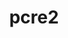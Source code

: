 ---
title: "pcre2"
layout: cache
categories: [package, develop-2024-05-26]
meta: {"versions": ["10.43"], "compilers": ["apple-clang@=15.0.0", "cce@=15.0.1", "gcc@=10.2.1", "gcc@=10.3.0", "gcc@=11.1.0", "gcc@=11.4.0", "gcc@=7.3.1", "gcc@=7.5.0", "gcc@=9.4.0", "intel@=2021.10.0", "oneapi@=2024.0.0"], "oss": ["amzn2", "centos7", "rhel8", "sle_hpc15", "ubuntu18.04", "ubuntu20.04", "ubuntu22.04", "ventura"], "platforms": ["darwin", "linux"], "targets": ["aarch64", "neoverse_n1", "neoverse_v1", "neoverse_v2", "ppc64le", "x86_64_v3", "x86_64_v4", "zen4"], "stacks": ["aws-isc", "aws-isc-aarch64", "aws-pcluster-x86_64_v4", "build_systems", "data-vis-sdk", "developer-tools", "developer-tools-manylinux2014", "e4s", "e4s-cray-rhel", "e4s-cray-sles", "e4s-neoverse-v2", "e4s-neoverse_v1", "e4s-oneapi", "e4s-power", "e4s-rocm-external", "ml-darwin-aarch64-mps", "ml-linux-x86_64-cpu", "ml-linux-x86_64-cuda", "radiuss", "root", "tutorial"], "num_specs": 16, "num_specs_by_stack": {"root": 16, "ml-darwin-aarch64-mps": 1, "aws-isc-aarch64": 2, "aws-isc": 1, "aws-pcluster-x86_64_v4": 2, "developer-tools-manylinux2014": 1, "e4s-cray-rhel": 1, "e4s-cray-sles": 1, "build_systems": 1, "developer-tools": 1, "radiuss": 1, "e4s-power": 1, "data-vis-sdk": 1, "e4s-neoverse_v1": 1, "e4s-neoverse-v2": 1, "e4s-rocm-external": 1, "ml-linux-x86_64-cpu": 1, "tutorial": 1, "ml-linux-x86_64-cuda": 1, "e4s": 1, "e4s-oneapi": 1}}
spec_details: [{"hash": "mb3qv5jv2fymysr6unkniqbps3p5pomb", "compiler": "apple-clang@=15.0.0", "versions": ["10.43"], "os": "ventura", "platform": "darwin", "target": "aarch64", "variants": ["build_system=autotools", "~jit", "+multibyte"], "stacks": ["root", "ml-darwin-aarch64-mps"], "size": "-", "tarball": "https://binaries.spack.io/releases/develop-2024-05-26/build_cache/darwin-ventura-aarch64/apple-clang-15.0.0/pcre2-10.43/darwin-ventura-aarch64-apple-clang-15.0.0-pcre2-10.43-mb3qv5jv2fymysr6unkniqbps3p5pomb.spack"}, {"hash": "pzctnkpn42ro6sm7pcvh47llvmcndd5s", "compiler": "gcc@=7.3.1", "versions": ["10.43"], "os": "amzn2", "platform": "linux", "target": "aarch64", "variants": ["build_system=autotools", "~jit", "+multibyte"], "stacks": ["root", "aws-isc-aarch64"], "size": "-", "tarball": "https://binaries.spack.io/releases/develop-2024-05-26/build_cache/linux-amzn2-aarch64/gcc-7.3.1/pcre2-10.43/linux-amzn2-aarch64-gcc-7.3.1-pcre2-10.43-pzctnkpn42ro6sm7pcvh47llvmcndd5s.spack"}, {"hash": "ehqd3zu6shyk2xwkbpzqgpy6gfe6ixp2", "compiler": "gcc@=7.3.1", "versions": ["10.43"], "os": "amzn2", "platform": "linux", "target": "neoverse_n1", "variants": ["build_system=autotools", "~jit", "+multibyte"], "stacks": ["root", "aws-isc-aarch64"], "size": "-", "tarball": "https://binaries.spack.io/releases/develop-2024-05-26/build_cache/linux-amzn2-neoverse_n1/gcc-7.3.1/pcre2-10.43/linux-amzn2-neoverse_n1-gcc-7.3.1-pcre2-10.43-ehqd3zu6shyk2xwkbpzqgpy6gfe6ixp2.spack"}, {"hash": "houlvra2zqix4xfucnimqs3haowso52j", "compiler": "gcc@=7.3.1", "versions": ["10.43"], "os": "amzn2", "platform": "linux", "target": "x86_64_v3", "variants": ["build_system=autotools", "~jit", "+multibyte"], "stacks": ["root", "aws-isc"], "size": "-", "tarball": "https://binaries.spack.io/releases/develop-2024-05-26/build_cache/linux-amzn2-x86_64_v3/gcc-7.3.1/pcre2-10.43/linux-amzn2-x86_64_v3-gcc-7.3.1-pcre2-10.43-houlvra2zqix4xfucnimqs3haowso52j.spack"}, {"hash": "23wath6nd4ypstvv5ngxl3vkyvdoff36", "compiler": "intel@=2021.10.0", "versions": ["10.43"], "os": "amzn2", "platform": "linux", "target": "x86_64_v3", "variants": ["build_system=autotools", "~jit", "+multibyte"], "stacks": ["root", "aws-pcluster-x86_64_v4"], "size": "-", "tarball": "https://binaries.spack.io/releases/develop-2024-05-26/build_cache/linux-amzn2-x86_64_v3/intel-2021.10.0/pcre2-10.43/linux-amzn2-x86_64_v3-intel-2021.10.0-pcre2-10.43-23wath6nd4ypstvv5ngxl3vkyvdoff36.spack"}, {"hash": "goqesokkewchve32kfjysb4om75of35i", "compiler": "gcc@=10.2.1", "versions": ["10.43"], "os": "centos7", "platform": "linux", "target": "x86_64_v3", "variants": ["build_system=autotools", "~jit", "+multibyte"], "stacks": ["root", "developer-tools-manylinux2014"], "size": "-", "tarball": "https://binaries.spack.io/releases/develop-2024-05-26/build_cache/linux-centos7-x86_64_v3/gcc-10.2.1/pcre2-10.43/linux-centos7-x86_64_v3-gcc-10.2.1-pcre2-10.43-goqesokkewchve32kfjysb4om75of35i.spack"}, {"hash": "zqj3nqsmqr4za3to3vwm2xv4b6ul2qx6", "compiler": "intel@=2021.10.0", "versions": ["10.43"], "os": "amzn2", "platform": "linux", "target": "x86_64_v4", "variants": ["build_system=autotools", "~jit", "+multibyte"], "stacks": ["root", "aws-pcluster-x86_64_v4"], "size": "-", "tarball": "https://binaries.spack.io/releases/develop-2024-05-26/build_cache/linux-amzn2-x86_64_v4/intel-2021.10.0/pcre2-10.43/linux-amzn2-x86_64_v4-intel-2021.10.0-pcre2-10.43-zqj3nqsmqr4za3to3vwm2xv4b6ul2qx6.spack"}, {"hash": "n5ojrbaixom4cjzqnfwxago76tbc6l2r", "compiler": "cce@=15.0.1", "versions": ["10.43"], "os": "rhel8", "platform": "linux", "target": "zen4", "variants": ["build_system=autotools", "~jit", "+multibyte"], "stacks": ["root", "e4s-cray-rhel"], "size": "-", "tarball": "https://binaries.spack.io/releases/develop-2024-05-26/build_cache/linux-rhel8-zen4/cce-15.0.1/pcre2-10.43/linux-rhel8-zen4-cce-15.0.1-pcre2-10.43-n5ojrbaixom4cjzqnfwxago76tbc6l2r.spack"}, {"hash": "xfwqbexrlsd3nocf5hgrolo2wgfrrbgk", "compiler": "gcc@=10.3.0", "versions": ["10.43"], "os": "sle_hpc15", "platform": "linux", "target": "x86_64_v4", "variants": ["build_system=autotools", "~jit", "+multibyte"], "stacks": ["root", "e4s-cray-sles"], "size": "-", "tarball": "https://binaries.spack.io/releases/develop-2024-05-26/build_cache/linux-sle_hpc15-x86_64_v4/gcc-10.3.0/pcre2-10.43/linux-sle_hpc15-x86_64_v4-gcc-10.3.0-pcre2-10.43-xfwqbexrlsd3nocf5hgrolo2wgfrrbgk.spack"}, {"hash": "nfumxt2apdloalup7jyodudghzh27tfy", "compiler": "gcc@=7.5.0", "versions": ["10.43"], "os": "ubuntu18.04", "platform": "linux", "target": "x86_64_v3", "variants": ["build_system=autotools", "~jit", "+multibyte"], "stacks": ["build_systems", "root", "developer-tools", "radiuss"], "size": "-", "tarball": "https://binaries.spack.io/releases/develop-2024-05-26/build_cache/linux-ubuntu18.04-x86_64_v3/gcc-7.5.0/pcre2-10.43/linux-ubuntu18.04-x86_64_v3-gcc-7.5.0-pcre2-10.43-nfumxt2apdloalup7jyodudghzh27tfy.spack"}, {"hash": "55rml5kj7zwk633ooaxqwfiyz2cvzktd", "compiler": "gcc@=9.4.0", "versions": ["10.43"], "os": "ubuntu20.04", "platform": "linux", "target": "ppc64le", "variants": ["build_system=autotools", "~jit", "+multibyte"], "stacks": ["root", "e4s-power"], "size": "-", "tarball": "https://binaries.spack.io/releases/develop-2024-05-26/build_cache/linux-ubuntu20.04-ppc64le/gcc-9.4.0/pcre2-10.43/linux-ubuntu20.04-ppc64le-gcc-9.4.0-pcre2-10.43-55rml5kj7zwk633ooaxqwfiyz2cvzktd.spack"}, {"hash": "aamd2slb5rpo2jf7c7rmk3fs76orwuwn", "compiler": "gcc@=11.1.0", "versions": ["10.43"], "os": "ubuntu20.04", "platform": "linux", "target": "x86_64_v3", "variants": ["build_system=autotools", "~jit", "+multibyte"], "stacks": ["root", "data-vis-sdk"], "size": "-", "tarball": "https://binaries.spack.io/releases/develop-2024-05-26/build_cache/linux-ubuntu20.04-x86_64_v3/gcc-11.1.0/pcre2-10.43/linux-ubuntu20.04-x86_64_v3-gcc-11.1.0-pcre2-10.43-aamd2slb5rpo2jf7c7rmk3fs76orwuwn.spack"}, {"hash": "k3p2bzswnlryy2fnp3wkhmjzoqfmak6z", "compiler": "gcc@=11.4.0", "versions": ["10.43"], "os": "ubuntu22.04", "platform": "linux", "target": "neoverse_v1", "variants": ["build_system=autotools", "~jit", "+multibyte"], "stacks": ["root", "e4s-neoverse_v1"], "size": "-", "tarball": "https://binaries.spack.io/releases/develop-2024-05-26/build_cache/linux-ubuntu22.04-neoverse_v1/gcc-11.4.0/pcre2-10.43/linux-ubuntu22.04-neoverse_v1-gcc-11.4.0-pcre2-10.43-k3p2bzswnlryy2fnp3wkhmjzoqfmak6z.spack"}, {"hash": "btxv6qv2tajsp23kjcbkv5goo7vhg6sd", "compiler": "gcc@=11.4.0", "versions": ["10.43"], "os": "ubuntu22.04", "platform": "linux", "target": "neoverse_v2", "variants": ["build_system=autotools", "~jit", "+multibyte"], "stacks": ["root", "e4s-neoverse-v2"], "size": "-", "tarball": "https://binaries.spack.io/releases/develop-2024-05-26/build_cache/linux-ubuntu22.04-neoverse_v2/gcc-11.4.0/pcre2-10.43/linux-ubuntu22.04-neoverse_v2-gcc-11.4.0-pcre2-10.43-btxv6qv2tajsp23kjcbkv5goo7vhg6sd.spack"}, {"hash": "vxov4myt27vqhloovg7ifr4irtnofmz3", "compiler": "gcc@=11.4.0", "versions": ["10.43"], "os": "ubuntu22.04", "platform": "linux", "target": "x86_64_v3", "variants": ["build_system=autotools", "~jit", "+multibyte"], "stacks": ["e4s-rocm-external", "root", "ml-linux-x86_64-cpu", "tutorial", "ml-linux-x86_64-cuda", "e4s"], "size": "-", "tarball": "https://binaries.spack.io/releases/develop-2024-05-26/build_cache/linux-ubuntu22.04-x86_64_v3/gcc-11.4.0/pcre2-10.43/linux-ubuntu22.04-x86_64_v3-gcc-11.4.0-pcre2-10.43-vxov4myt27vqhloovg7ifr4irtnofmz3.spack"}, {"hash": "bslrzx3nzry6y74jvqktk7mk2qyy6svq", "compiler": "oneapi@=2024.0.0", "versions": ["10.43"], "os": "ubuntu22.04", "platform": "linux", "target": "x86_64_v3", "variants": ["build_system=autotools", "~jit", "+multibyte"], "stacks": ["e4s-oneapi", "root"], "size": "-", "tarball": "https://binaries.spack.io/releases/develop-2024-05-26/build_cache/linux-ubuntu22.04-x86_64_v3/oneapi-2024.0.0/pcre2-10.43/linux-ubuntu22.04-x86_64_v3-oneapi-2024.0.0-pcre2-10.43-bslrzx3nzry6y74jvqktk7mk2qyy6svq.spack"}]
---